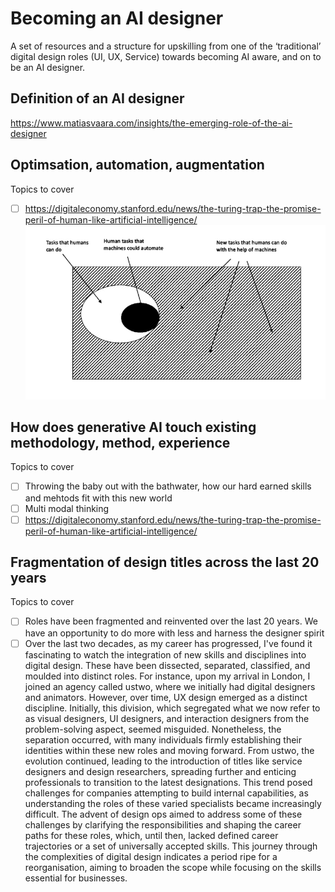 # Becoming an AI designer
A set of resources and a structure for upskilling from one of the ‘traditional’ digital design roles (UI, UX, Service) towards becoming AI aware, and on to be an AI designer.

## Definition of an AI designer
https://www.matiasvaara.com/insights/the-emerging-role-of-the-ai-designer

## Optimsation, automation, augmentation
Topics to cover
- [ ] https://digitaleconomy.stanford.edu/news/the-turing-trap-the-promise-peril-of-human-like-artificial-intelligence/
![Figure.1](https://github.com/robboyett/Becoming-an-AI-designer/blob/main/figure1.jpg?raw=true)

## How does generative AI touch existing methodology, method, experience 
Topics to cover
- [ ] Throwing the baby out with the bathwater, how our hard earned skills and mehtods fit with this new world
- [ ] Multi modal thinking
- [ ] https://digitaleconomy.stanford.edu/news/the-turing-trap-the-promise-peril-of-human-like-artificial-intelligence/

## Fragmentation of design titles across the last 20 years
Topics to cover
- [ ] Roles have been fragmented and reinvented over the last 20 years. We have an opportunity to do more with less and harness the designer spirit
- [ ] Over the last two decades, as my career has progressed, I've found it fascinating to watch the integration of new skills and disciplines into digital design. These have been dissected, separated, classified, and moulded into distinct roles. For instance, upon my arrival in London, I joined an agency called ustwo, where we initially had digital designers and animators. However, over time, UX design emerged as a distinct discipline. Initially, this division, which segregated what we now refer to as visual designers, UI designers, and interaction designers from the problem-solving aspect, seemed misguided. Nonetheless, the separation occurred, with many individuals firmly establishing their identities within these new roles and moving forward. From ustwo, the evolution continued, leading to the introduction of titles like service designers and design researchers, spreading further and enticing professionals to transition to the latest designations. This trend posed challenges for companies attempting to build internal capabilities, as understanding the roles of these varied specialists became increasingly difficult. The advent of design ops aimed to address some of these challenges by clarifying the responsibilities and shaping the career paths for these roles, which, until then, lacked defined career trajectories or a set of universally accepted skills. This journey through the complexities of digital design indicates a period ripe for a reorganisation, aiming to broaden the scope while focusing on the skills essential for businesses.
